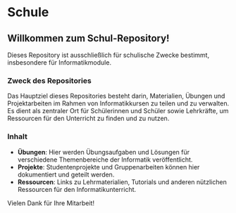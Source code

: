 # Schule

## Willkommen zum Schul-Repository!

Dieses Repository ist ausschließlich für schulische Zwecke bestimmt, insbesondere für Informatikmodule.

### Zweck des Repositories

Das Hauptziel dieses Repositories besteht darin, Materialien, Übungen und Projektarbeiten im Rahmen von Informatikkursen zu teilen und zu verwalten. Es dient als zentraler Ort für Schülerinnen und Schüler sowie Lehrkräfte, um Ressourcen für den Unterricht zu finden und zu nutzen.

### Inhalt

- **Übungen**: Hier werden Übungsaufgaben und Lösungen für verschiedene Themenbereiche der Informatik veröffentlicht.
- **Projekte**: Studentenprojekte und Gruppenarbeiten können hier dokumentiert und geteilt werden.
- **Ressourcen**: Links zu Lehrmaterialien, Tutorials und anderen nützlichen Ressourcen für den Informatikunterricht.

Vielen Dank für Ihre Mitarbeit!
